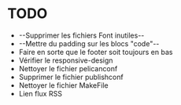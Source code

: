 

# TODO

* --Supprimer les fichiers Font inutiles--
* --Mettre du padding sur les blocs "code"--
* Faire en sorte que le footer soit toujours en bas
* Vérifier le responsive-design
* Nettoyer le fichier pelicanconf
* Supprimer le fichier publishconf
* Nettoyer le fichier MakeFile
* Lien flux RSS
